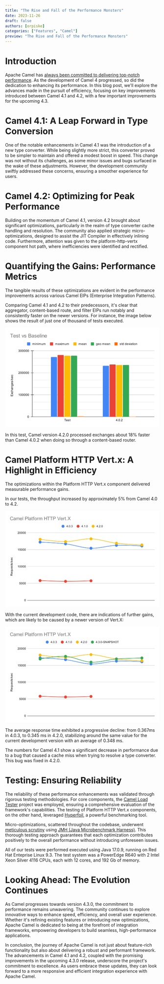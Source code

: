 ```yaml
---
title: "The Rise and Fall of the Performance Monsters"
date: 2023-11-26
draft: false
authors: [orpiske]
categories: ["Features", "Camel"]
preview: "The Rise and Fall of the Performance Monsters"
---
```


# Introduction

Apache Camel has [always been committed to delivering top-notch performance](/blog/2023/05/camel-4-performance-improvements/). As the development of Camel 4 progressed, so did the dedication to enhancing its performance. In this blog post, we'll explore the advances made in the pursuit of efficiency, focusing on key improvements introduced between Camel 4.1 and 4.2, with a few important improvements for the upcoming 4.3.

# Camel 4.1: A Leap Forward in Type Conversion

One of the notable enhancements in Camel 4.1 was the introduction of a new type converter. While being slightly more strict, this converter proved to be simpler to maintain and offered a modest boost in speed. This change was not without its challenges, as some minor issues and bugs surfaced in the wake of these adjustments. However, the development community swiftly addressed these concerns, ensuring a smoother experience for users.

# Camel 4.2: Optimizing for Peak Performance

Building on the momentum of Camel 4.1, version 4.2 brought about significant optimizations, particularly in the realm of type converter cache handling and resolution. The community also applied strategic micro-optimizations, designed to assist the JIT Compiler in effectively inlining code. Furthermore, attention was given to the platform-http-vertx component hot path, where inefficiencies were identified and rectified.

# Quantifying the Gains: Performance Metrics


The tangible results of these optimizations are evident in the performance improvements across various Camel EIPs (Enterprise Integration Patterns).

Comparing Camel 4.1 and 4.2 to their predecessors, it's clear that aggregator, content-based route, and filter EIPs run notably and consistently faster on the newer versions. For instance, the image below shows the result of just one of thousand of tests executed.

![graph](cbr-4.2.0-vs-4.0.2.svg)

In this test, Camel version 4.2.0 processed exchanges about 18% faster than Camel 4.0.2 when doing so through a content-based router.

# Camel Platform HTTP Vert.x: A Highlight in Efficiency

The optimizations within the Platform HTTP Vert.x component delivered measurable performance gains.

In our tests, the throughput increased by approximately 5% from Camel 4.0 to 4.2.

![graph](camel-platform-http-vertx-403-to-420.svg)

With the current development code, there are indications of further gains, which are likely to be caused by a newer version of Vert.X:

![graph](camel-platform-http-vertx-403-to-430-snapshot.svg)

The average response time exhibited a progressive decline: from 0.367ms in 4.0.3, to 0.345 ms in 4.2.0, stabilizing around the same value for the current development version with an average of 0.348 ms.

The numbers for Camel 4.1 show a significant decrease in performance due to a bug that caused a cache miss when trying to resolve a type converter. This bug was fixed in 4.2.0.

# Testing: Ensuring Reliability

The reliability of these performance enhancements was validated through rigorous testing methodologies. For core components, the [Camel Load Tester](https://github.com/orpiske/camel-load-tester) project was employed, ensuring a comprehensive evaluation of the framework's capabilities. The testing of Platform HTTP Vert.x components, on the other hand, leveraged [Hyperfoil](https://hyperfoil.io/), a powerful benchmarking tool.

Micro-optimizations, scattered throughout the codebase, underwent [meticulous scrutiny](https://github.com/apache/camel-performance-tests) using [JMH (Java Microbenchmark Harness)](https://github.com/openjdk/jmh/). This thorough testing approach guarantees that each optimization contributes positively to the overall performance without introducing unforeseen issues.

All of our tests were performed executed using Java 17.0.9, running on Red Hat Enteprise Linux 9.3. The test system was a PowerEdge R640 with 2 Intel Xeon Silver 4116 CPUs, each with 12 cores, and 192 Gb of memory.

# Looking Ahead: The Evolution Continues

As Camel progresses towards version 4.3.0, the commitment to performance remains unwavering. The community continues to explore innovative ways to enhance speed, efficiency, and overall user experience. Whether it's refining existing features or introducing new optimizations, Apache Camel is dedicated to being at the forefront of integration frameworks, empowering developers to build seamless, high-performance applications.

In conclusion, the journey of Apache Camel is not just about feature-rich functionality but also about delivering a robust and performant framework. The advancements in Camel 4.1 and 4.2, coupled with the promising improvements in the upcoming 4.3.0 release, underscore the project's commitment to excellence. As users embrace these updates, they can look forward to a more responsive and efficient integration experience with Apache Camel.